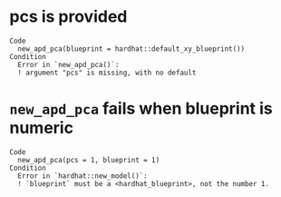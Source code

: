 # pcs is provided

    Code
      new_apd_pca(blueprint = hardhat::default_xy_blueprint())
    Condition
      Error in `new_apd_pca()`:
      ! argument "pcs" is missing, with no default

# `new_apd_pca` fails when blueprint is numeric

    Code
      new_apd_pca(pcs = 1, blueprint = 1)
    Condition
      Error in `hardhat::new_model()`:
      ! `blueprint` must be a <hardhat_blueprint>, not the number 1.

